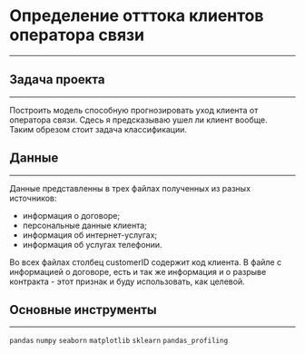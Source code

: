 # Определение отттока клиентов оператора связи
---
## Задача проекта
---
Построить модель способную прогнозировать уход клиента от оператора связи. Сдесь я предсказываю ушел ли клиент вообще.
<br>Таким обрезом стоит задача классификации.

## Данные
---
Данные представленны в трех файлах полученных из разных источников:
* информация о договоре; 
* персональные данные клиента;
* информация об интернет-услугах;
* информация об услугах телефонии.

Во всех файлах столбец customerID содержит код клиента.
В файле с информацией о договоре, есть и так же информация и о разрыве контракта - этот признак и буду использовать, как целевой.

## Основные инструменты
---
`pandas` `numpy` `seaborn` `matplotlib` `sklearn` `pandas_profiling`

